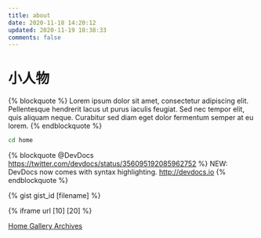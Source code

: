 ```yaml
---
title: about
date: 2020-11-18 14:20:12
updated: 2020-11-19 10:38:33
comments: false
---
```


# 小人物

{% blockquote %}
Lorem ipsum dolor sit amet, consectetur adipiscing elit. Pellentesque hendrerit lacus ut purus iaculis feugiat. Sed nec tempor elit, quis aliquam neque. Curabitur sed diam eget dolor fermentum semper at eu lorem.
{% endblockquote %}

```bash
cd home
```
{% blockquote @DevDocs https://twitter.com/devdocs/status/356095192085962752 %}
NEW: DevDocs now comes with syntax highlighting. http://devdocs.io
{% endblockquote %}

{% gist gist_id [filename] %}

{% iframe url [10] [20] %}


<a href="/"> Home </a>
<a href="/gallery/"> Gallery </a>
<a href="/archives/"> Archives </a>